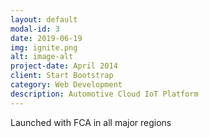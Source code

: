 ```yaml
---
layout: default
modal-id: 3
date: 2019-06-19
img: ignite.png
alt: image-alt
project-date: April 2014
client: Start Bootstrap
category: Web Development
description: Automotive Cloud IoT Platform
---
```

Launched with FCA in all major regions

